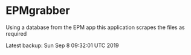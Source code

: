 # EPMgrabber
Using a database from the EPM app this application scrapes the files as required


Latest backup: Sun Sep 8 09:32:01 UTC 2019
